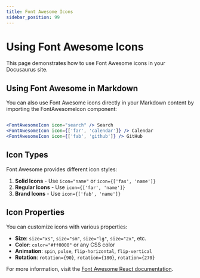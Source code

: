 ```yaml
---
title: Font Awesome Icons
sidebar_position: 99
---
```


# Using Font Awesome Icons

This page demonstrates how to use Font Awesome icons in your Docusaurus site.

<FontAwesomeExample />

## Using Font Awesome in Markdown

You can also use Font Awesome icons directly in your Markdown content by importing the FontAwesomeIcon component:

```jsx

<FontAwesomeIcon icon="search" /> Search
<FontAwesomeIcon icon={['far', 'calendar']} /> Calendar
<FontAwesomeIcon icon={['fab', 'github']} /> GitHub
```

## Icon Types

Font Awesome provides different icon styles:

1. **Solid Icons** - Use `icon="name"` or `icon={['fas', 'name']}`
2. **Regular Icons** - Use `icon={['far', 'name']}`
3. **Brand Icons** - Use `icon={['fab', 'name']}`

## Icon Properties

You can customize icons with various properties:

- **Size**: `size="xs"`, `size="sm"`, `size="lg"`, `size="2x"`, etc.
- **Color**: `color="#ff0000"` or any CSS color
- **Animation**: `spin`, `pulse`, `flip-horizontal`, `flip-vertical`
- **Rotation**: `rotation={90}`, `rotation={180}`, `rotation={270}`

For more information, visit the [Font Awesome React documentation](https://fontawesome.com/v6/docs/web/use-with/react/).
